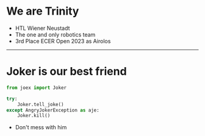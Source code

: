 # We are Trinity
- HTL Wiener Neustadt
- The one and only robotics team
- 3rd Place ECER Open 2023 as Airolos
---
# Joker is our best friend
```python
from joex import Joker

try:
    Joker.tell_joke()
except AngryJokerException as aje:
    Joker.kill()
```
- Don't mess with him
